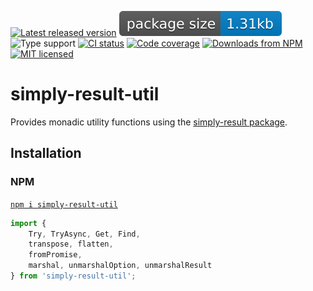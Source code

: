 [![Latest released version](https://img.shields.io/npm/v/simply-result-util)](https://www.npmjs.com/package/simply-result-util)
![Minified and gzipped bundle size](./assets/size.badge.svg)
![Type support](https://img.shields.io/npm/types/simply-result-util)
[![CI status](https://img.shields.io/github/actions/workflow/status/olian04/simply-result-util/ci.yml?event=push&label=tests)](https://github.com/Olian04/simply-result-util/actions/workflows/ci.yml)
[![Code coverage](https://img.shields.io/codecov/c/gh/olian04/simply-result-util?token=54HYINU8yj&label=test%20coverage)](https://codecov.io/gh/Olian04/simply-result-util)
[![Downloads from NPM](https://img.shields.io/npm/dm/simply-result-util?label=downloads%20npm)](https://www.npmjs.com/package/simply-result-util)
[![MIT licensed](https://img.shields.io/npm/l/simply-result-util)](./LICENSE)

# simply-result-util

Provides monadic utility functions using the [simply-result package](https://github.com/Olian04/simply-result).

## Installation

### NPM

[`npm i simply-result-util`](https://www.npmjs.com/package/simply-result-util)

```ts
import {
    Try, TryAsync, Get, Find,
    transpose, flatten, 
    fromPromise,
    marshal, unmarshalOption, unmarshalResult
} from 'simply-result-util';
```
